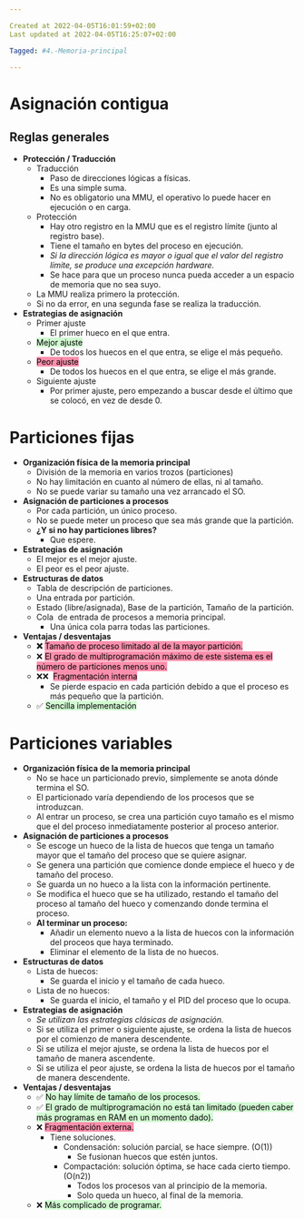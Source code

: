 ```yaml
---

Created at 2022-04-05T16:01:59+02:00
Last updated at 2022-04-05T16:25:07+02:00

Tagged: #4.-Memoria-principal

---
```


# Asignación contigua
## Reglas generales

* **Protección / Traducción**
  * Traducción
    * Paso de direcciones lógicas a físicas.
    * Es una simple suma.
    * No es obligatorio una MMU, el operativo lo puede hacer en ejecución o en carga.
  * Protección
    * Hay otro registro en la MMU que es el registro límite (junto al registro base).
    * Tiene el tamaño en bytes del proceso en ejecución.
    * _Si la dirección lógica es mayor o igual que el valor del registro límite, se produce una excepción hardware._
    * Se hace para que un proceso nunca pueda acceder a un espacio de memoria que no sea suyo.
  * La MMU realiza primero la protección.
  * Si no da error, en una segunda fase se realiza la traducción.
* **Estrategias de asignación**
  * Primer ajuste
    * El primer hueco en el que entra.
  * <mark style="background: #BBFABBA6;">Mejor ajuste</mark> 
    * De todos los huecos en el que entra, se elige el más pequeño.
  * <mark style="background: #FF5582A6;">Peor ajuste</mark> 
    * De todos los huecos en el que entra, se elige el más grande.
  * Siguiente ajuste
    * Por primer ajuste, pero empezando a buscar desde el último que se colocó, en vez de desde 0.


# Particiones fijas
* **Organización física de la memoria principal**
  * División de la memoria en varios trozos (particiones)
  * No hay limitación en cuanto al número de ellas, ni al tamaño.
  * No se puede variar su tamaño una vez arrancado el SO.
* **Asignación de particiones a procesos**
  * Por cada partición, un único proceso.
  * No se puede meter un proceso que sea más grande que la partición.
  * **¿Y si no hay particiones libres?**
    * Que espere.
* **Estrategias de asignación**
  * El mejor es el mejor ajuste.
  * El peor es el peor ajuste.
* **Estructuras de datos**
  * Tabla de descripción de particiones.
  * Una entrada por partición.
  * Estado (libre/asignada), Base de la partición, Tamaño de la partición.
  * Cola  de entrada de procesos a memoria principal.
    * Una única cola parra todas las particiones.
* **Ventajas / desventajas**
  * **❌** <mark style="background: #FF5582A6;">Tamaño de proceso limitado al de la mayor partición.</mark> 
  * ❌ <mark style="background: #FF5582A6;">El grado de multiprogramación máximo de este sistema es el número de particiones menos uno.</mark> 
  * ❌❌  <mark style="background: #FF5582A6;">Fragmentación interna</mark> 
    * Se pierde espacio en cada partición debido a que el proceso es más pequeño que la partición.
  * ✅ <mark style="background: #BBFABBA6;">Sencilla implementación</mark> 



# Particiones variables

* **Organización física de la memoria principal**
  * No se hace un particionado previo, simplemente se anota dónde termina el SO.
  * El particionado varía dependiendo de los procesos que se introduzcan.
  * Al entrar un proceso, se crea una partición cuyo tamaño es el mismo que el del proceso inmediatamente posterior al proceso anterior.
* **Asignación de particiones a procesos**
  * Se escoge un hueco de la lista de huecos que tenga un tamaño mayor que el tamaño del proceso que se quiere asignar.
  * Se genera una partición que comience donde empiece el hueco y de tamaño del proceso.
  * Se guarda un no hueco a la lista con la información pertinente.
  * Se modifica el hueco que se ha utilizado, restando el tamaño del proceso al tamaño del hueco y comenzando donde termina el proceso.
  * **Al terminar un proceso:**
    * Añadir un elemento nuevo a la lista de huecos con la información del proceos que haya terminado.
    * Eliminar el elemento de la lista de no huecos.
* **Estructuras de datos**
  * Lista de huecos:
    * Se guarda el inicio y el tamaño de cada hueco.
  * Lista de no huecos:
    * Se guarda el inicio, el tamaño y el PID del proceso que lo ocupa.
* **Estrategias de asignación**
  * _Se utilizan las estrategias clásicas de asignación._
  * Si se utiliza el primer o siguiente ajuste, se ordena la lista de huecos por el comienzo de manera descendente.
  * Si se utiliza el mejor ajuste, se ordena la lista de huecos por el tamaño de manera ascendente.
  * Si se utiliza el peor ajuste, se ordena la lista de huecos por el tamaño de manera descendente.
* **Ventajas / desventajas**
  * ✅ <mark style="background: #BBFABBA6;">No hay límite de tamaño de los procesos.</mark> 
  * ✅ <mark style="background: #BBFABBA6;">El grado de multiprogramación no está tan limitado (pueden caber más programas en RAM en un momento dado).</mark> 
  * ❌ <mark style="background: #FF5582A6;">Fragmentación externa.</mark> 
    * Tiene soluciones.
      * Condensación: solución parcial, se hace siempre. (O(1))
        * Se fusionan huecos que estén juntos.
      * Compactación: solución óptima, se hace cada cierto tiempo. (O(n2))
        * Todos los procesos van al principio de la memoria.
        * Solo queda un hueco, al final de la memoria.
  * ❌ <mark style="background: #BBFABBA6;">Más complicado de programar.</mark> 
